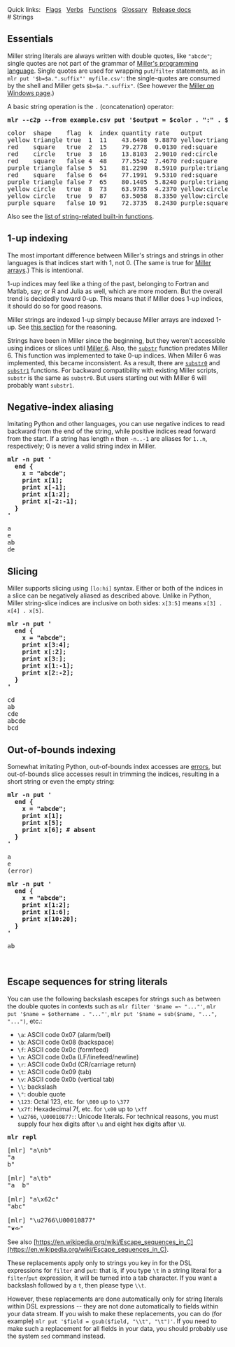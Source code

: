 <!---  PLEASE DO NOT EDIT DIRECTLY. EDIT THE .md.in FILE PLEASE. --->
<div>
<span class="quicklinks">
Quick links:
&nbsp;
<a class="quicklink" href="../reference-main-flag-list/index.html">Flags</a>
&nbsp;
<a class="quicklink" href="../reference-verbs/index.html">Verbs</a>
&nbsp;
<a class="quicklink" href="../reference-dsl-builtin-functions/index.html">Functions</a>
&nbsp;
<a class="quicklink" href="../glossary/index.html">Glossary</a>
&nbsp;
<a class="quicklink" href="../release-docs/index.html">Release docs</a>
</span>
</div>
# Strings

## Essentials

Miller string literals are always written with double quotes, like `"abcde"`; single quotes
are not part of the grammar of [Miller's programming language](miller-programming-language.md).
Single quotes are used for wrapping `put`/`filter` statements, as in `mlr put '$b=$a.".suffix"' myfile.csv'`:
the single-quotes are consumed by the shell and Miller gets `$b=$a.".suffix"`. (See however the
[Miller on Windows page](miller-on-windows.md).)

A basic string operation is the `.` (concatenation) operator:

<pre class="pre-highlight-in-pair">
<b>mlr --c2p --from example.csv put '$output = $color . ":" . $shape'</b>
</pre>
<pre class="pre-non-highlight-in-pair">
color  shape    flag  k  index quantity rate   output
yellow triangle true  1  11    43.6498  9.8870 yellow:triangle
red    square   true  2  15    79.2778  0.0130 red:square
red    circle   true  3  16    13.8103  2.9010 red:circle
red    square   false 4  48    77.5542  7.4670 red:square
purple triangle false 5  51    81.2290  8.5910 purple:triangle
red    square   false 6  64    77.1991  9.5310 red:square
purple triangle false 7  65    80.1405  5.8240 purple:triangle
yellow circle   true  8  73    63.9785  4.2370 yellow:circle
yellow circle   true  9  87    63.5058  8.3350 yellow:circle
purple square   false 10 91    72.3735  8.2430 purple:square
</pre>

Also see the [list of string-related built-in functions](reference-dsl-builtin-functions.md#string-functions).

## 1-up indexing

The most important difference between Miller's strings and strings in other
languages is that indices start with 1, not 0.  (The same is true for [Miller
arrays](reference-main-arrays.md).) This is intentional.

1-up indices may feel like a thing of the past, belonging to Fortran and Matlab,
say; or R and Julia as well, which are more modern.  But the overall trend is
decidedly toward 0-up. This means that if Miller does 1-up indices, it should
do so for good reasons.

Miller strings are indexed 1-up simply because Miller arrays are indexed 1-up.
See [this section](reference-main-arrays.md#1-up-indexing) for the reasoning.

Strings have been in Miller since the beginning, but they weren't accessible
using indices or slices until [Miller 6](new-in-miller-6.md). Also, the
[`substr`](reference-dsl-builtin-functions.md#substr) function predates Miller
6. This function was implemented to take 0-up indices.  When Miller 6 was
implemented, this became inconsistent.  As a result, there are
[`substr0`](reference-dsl-builtin-functions.md#substr0) and
[`substr1`](reference-dsl-builtin-functions.md#substr1) functions. For backward
compatibility with existing Miller scripts, `substr` is the same as `substr0`.
But users starting out with Miller 6 will probably want `substr1`.

## Negative-index aliasing

Imitating Python and other languages, you can use negative indices to read
backward from the end of the string, while positive indices read forward from
the start. If a string has length `n` then `-n..-1` are aliases for `1..n`,
respectively; 0 is never a valid string index in Miller.

<pre class="pre-highlight-in-pair">
<b>mlr -n put '</b>
<b>  end {</b>
<b>    x = "abcde";</b>
<b>    print x[1];</b>
<b>    print x[-1];</b>
<b>    print x[1:2];</b>
<b>    print x[-2:-1];</b>
<b>  }</b>
<b>'</b>
</pre>
<pre class="pre-non-highlight-in-pair">
a
e
ab
de
</pre>

## Slicing

Miller supports slicing using `[lo:hi]` syntax.  Either or both of the indices
in a slice can be negatively aliased as described above.  Unlike in Python,
Miller string-slice indices are inclusive on both sides: `x[3:5]` means `x[3] . x[4] . x[5]`.

<pre class="pre-highlight-in-pair">
<b>mlr -n put '</b>
<b>  end {</b>
<b>    x = "abcde";</b>
<b>    print x[3:4];</b>
<b>    print x[:2];</b>
<b>    print x[3:];</b>
<b>    print x[1:-1];</b>
<b>    print x[2:-2];</b>
<b>  }</b>
<b>'</b>
</pre>
<pre class="pre-non-highlight-in-pair">
cd
ab
cde
abcde
bcd
</pre>

## Out-of-bounds indexing

Somewhat imitating Python, out-of-bounds index accesses are
[errors](reference-main-data-types.md), but out-of-bounds slice accesses result
in trimming the indices, resulting in a short string or even the empty string:

<pre class="pre-highlight-in-pair">
<b>mlr -n put '</b>
<b>  end {</b>
<b>    x = "abcde";</b>
<b>    print x[1];</b>
<b>    print x[5];</b>
<b>    print x[6]; # absent</b>
<b>  }</b>
<b>'</b>
</pre>
<pre class="pre-non-highlight-in-pair">
a
e
(error)
</pre>

<pre class="pre-highlight-in-pair">
<b>mlr -n put '</b>
<b>  end {</b>
<b>    x = "abcde";</b>
<b>    print x[1:2];</b>
<b>    print x[1:6];</b>
<b>    print x[10:20];</b>
<b>  }</b>
<b>'</b>
</pre>
<pre class="pre-non-highlight-in-pair">
ab


</pre>

## Escape sequences for string literals

You can use the following backslash escapes for strings such as between the double quotes in contexts such as `mlr filter '$name =~ "..."'`, `mlr put '$name = $othername . "..."'`, `mlr put '$name = sub($name, "...", "...")`, etc.:

* `\a`: ASCII code 0x07 (alarm/bell)
* `\b`: ASCII code 0x08 (backspace)
* `\f`: ASCII code 0x0c (formfeed)
* `\n`: ASCII code 0x0a (LF/linefeed/newline)
* `\r`: ASCII code 0x0d (CR/carriage return)
* `\t`: ASCII code 0x09 (tab)
* `\v`: ASCII code 0x0b (vertical tab)
* `\\`: backslash
* `\"`: double quote
* `\123`: Octal 123, etc. for `\000` up to `\377`
* `\x7f`: Hexadecimal 7f, etc. for `\x00` up to `\xff`
* `\u2766`, `\U00010877:`: Unicode literals. For technical reasons, you must supply four hex digits after `\u` and eight hex digits after `\U`.

<pre class="pre-highlight-in-pair">
<b>mlr repl</b>
</pre>
<pre class="pre-non-highlight-in-pair">
[mlr] "a\nb"
"a
b"

[mlr] "a\tb"
"a	b"

[mlr] "a\x62c"
"abc"

[mlr] "\u2766\U00010877"
"❦𐡷"
</pre>

See also [https://en.wikipedia.org/wiki/Escape_sequences_in_C](https://en.wikipedia.org/wiki/Escape_sequences_in_C).

These replacements apply only to strings you key in for the DSL expressions for `filter` and `put`: that is, if you type `\t` in a string literal for a `filter`/`put` expression, it will be turned into a tab character. If you want a backslash followed by a `t`, then please type `\\t`.

However, these replacements are done automatically only for string literals within DSL expressions -- they are not done automatically to fields within your data stream.  If you wish to make these replacements, you can do (for example) `mlr put '$field = gsub($field, "\\t", "\t")'`. If you need to make such a replacement for all fields in your data, you should probably use the system `sed` command instead. 
